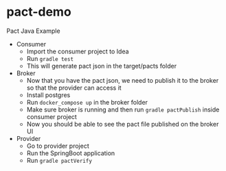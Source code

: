 # pact-demo
Pact Java Example

* Consumer
  * Import the consumer project to Idea
  * Run `gradle test`
  * This will generate pact json in the target/pacts folder
* Broker
  * Now that you have the pact json, we need to publish it to the broker so that the provider can access it
  * Install postgres
  * Run `docker_compose up` in the broker folder
  * Make sure broker is running and then run `gradle pactPublish` inside consumer project
  * Now you should be able to see the pact file published on the broker UI
* Provider
  * Go to provider project
  * Run the SpringBoot application
  * Run `gradle pactVerify`

